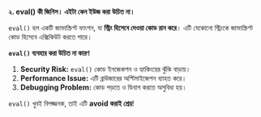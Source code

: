 **২. eval() কী জিনিস। এইটা কেন ইউজ করা উচিত না।**

`eval()` হল একটি জাভাস্ক্রিপ্ট ফাংশন, যা **স্ট্রিং হিসেবে দেওয়া কোড রান করে**। এটি যেকোনো স্ট্রিংকে জাভাস্ক্রিপ্ট কোড হিসেবে এক্সিকিউট করতে পারে।  

**`eval()` ব্যবহার করা উচিত না কারণ**  
1. **Security Risk:** `eval()` কোড ইনজেকশন ও হ্যাকিংয়ের ঝুঁকি বাড়ায়।  
2. **Performance Issue:** এটি ব্রাউজারের অপ্টিমাইজেশন ব্যাহত করে।  
3. **Debugging Problem:** কোড পড়তে ও ডিবাগ করতে অসুবিধা হয়।  

`eval()` খুবই বিপজ্জনক, তাই এটি **avoid করাই শ্রেয়**!